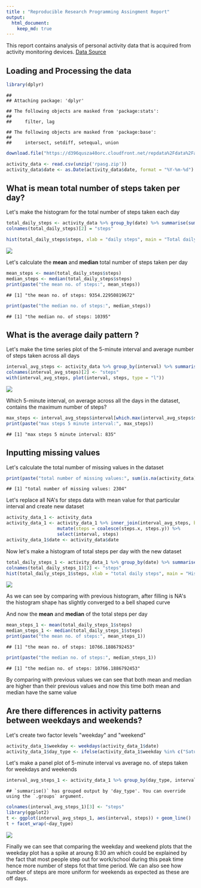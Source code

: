 ```yaml
---
title : "Reproducible Research Programming Assingment Report"
output: 
  html_document:
    keep_md: true
---
```

This report contains analysis of personal activity data that is acquired from activity monitoring devices.
[Data Source](https://d396qusza40orc.cloudfront.net/repdata%2Fdata%2Factivity.zip)

## Loading and Processing the data 


```r
library(dplyr)
```

```
## 
## Attaching package: 'dplyr'
```

```
## The following objects are masked from 'package:stats':
## 
##     filter, lag
```

```
## The following objects are masked from 'package:base':
## 
##     intersect, setdiff, setequal, union
```

```r
download.file("https://d396qusza40orc.cloudfront.net/repdata%2Fdata%2Factivity.zip", destfile = 'rpasg.zip')

activity_data <- read.csv(unzip('rpasg.zip'))
activity_data$date <- as.Date(activity_data$date, format = "%Y-%m-%d")
```

## What is mean total number of steps taken per day?
Let's make the histogram for the total number of steps taken each day

```r
total_daily_steps <- activity_data %>% group_by(date) %>% summarise(sum(steps, na.rm = TRUE))
colnames(total_daily_steps)[2] = "steps"

hist(total_daily_steps$steps, xlab = "daily steps", main = "Total daily steps histogram")
```

![](PA1_template_files/figure-html/unnamed-chunk-2-1.png)<!-- -->

Let's calculate the **mean** and **median** total number of steps taken per day

```r
mean_steps <- mean(total_daily_steps$steps)
median_steps <- median(total_daily_steps$steps)
print(paste("the mean no. of steps:", mean_steps))
```

```
## [1] "the mean no. of steps: 9354.22950819672"
```

```r
print(paste("the median no. of steps:", median_steps))
```

```
## [1] "the median no. of steps: 10395"
```

## What is the average daily pattern ?
Let's make the time series plot of the 5-minute interval and average number of steps taken across all days

```r
interval_avg_steps <- activity_data %>% group_by(interval) %>% summarise(mean(steps, na.rm = TRUE))
colnames(interval_avg_steps)[2] <- "steps"
with(interval_avg_steps, plot(interval, steps, type = "l"))
```

![](PA1_template_files/figure-html/unnamed-chunk-4-1.png)<!-- -->

Which 5-minute interval, on average across all the days in the dataset, contains the maximum number of steps?

```r
max_steps <- interval_avg_steps$interval[which.max(interval_avg_steps$steps)]
print(paste("max steps 5 minute interval:", max_steps))
```

```
## [1] "max steps 5 minute interval: 835"
```

## Inputting missing values
Let's calculate the total number of missing values in the dataset

```r
print(paste("total number of missing values:", sum(is.na(activity_data))))
```

```
## [1] "total number of missing values: 2304"
```
Let's replace all NA's for steps data with mean value for that particular interval and create new dataset

```r
activity_data_1 <- activity_data
activity_data_1 <- activity_data_1 %>% inner_join(interval_avg_steps, by= "interval") %>% 
                   mutate(steps = coalesce(steps.x, steps.y)) %>%
                   select(interval, steps)
activity_data_1$date <- activity_data$date
```
Now let's make a histogram of total steps per day with the new dataset

```r
total_daily_steps_1 <- activity_data_1 %>% group_by(date) %>% summarise(sum(steps, na.rm = TRUE))
colnames(total_daily_steps_1)[2] <- "steps"
hist(total_daily_steps_1$steps, xlab = "total daily steps", main = "Histogram of total daily steps after filling in NA's")
```

![](PA1_template_files/figure-html/unnamed-chunk-8-1.png)<!-- -->

As we can see by comparing with previous histogram, after filling is NA's the histogram shape has slightly converged to a bell shaped curve

And now the **mean** and **median** of the total steps per day

```r
mean_steps_1 <- mean(total_daily_steps_1$steps)
median_steps_1 <- median(total_daily_steps_1$steps)
print(paste("the mean no. of steps:", mean_steps_1))
```

```
## [1] "the mean no. of steps: 10766.1886792453"
```

```r
print(paste("the median no. of steps:", median_steps_1))
```

```
## [1] "the median no. of steps: 10766.1886792453"
```
By comparing with previous values we can see that both mean and median are higher than their previous values and now this
time both mean and median have the same value

## Are there differences in activity patterns between weekdays and weekends?
Let's create two factor levels "weekday" and "weekend"

```r
activity_data_1$weekday <- weekdays(activity_data_1$date)
activity_data_1$day_type <- ifelse(activity_data_1$weekday %in% c("Saturday", "Sunday"), "weekend", "weekday")
```
Let's make a panel plot of 5-minute interval vs average no. of steps taken for weekdays and weekends

```r
interval_avg_steps_1 <- activity_data_1 %>% group_by(day_type, interval) %>% summarise(mean(steps, na.rm = TRUE))
```

```
## `summarise()` has grouped output by 'day_type'. You can override using the `.groups` argument.
```

```r
colnames(interval_avg_steps_1)[3] <- "steps"
library(ggplot2)
t <- ggplot(interval_avg_steps_1, aes(interval, steps)) + geom_line()
t + facet_wrap(~day_type)
```

![](PA1_template_files/figure-html/unnamed-chunk-11-1.png)<!-- -->

Finally we can see that comparing the weekday and weekend plots that the weekday plot has a spike at aroung 8:30 am which could be explained by the fact that most people step out for work/school during this peak time hence more number of steps fot that time period. We can also see how number of steps are more uniform for weekends as expected as these are off days.










